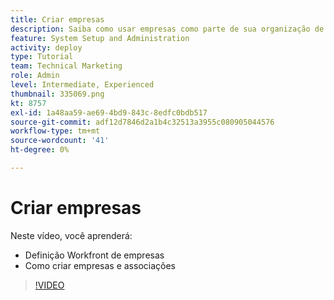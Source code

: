 ```yaml
---
title: Criar empresas
description: Saiba como usar empresas como parte de sua organização de usuários e da estrutura de permissões de item. Em seguida, crie empresas para sua organização.
feature: System Setup and Administration
activity: deploy
type: Tutorial
team: Technical Marketing
role: Admin
level: Intermediate, Experienced
thumbnail: 335069.png
kt: 8757
exl-id: 1a48aa59-ae69-4bd9-843c-8edfc0bdb517
source-git-commit: adf12d7846d2a1b4c32513a3955c080905044576
workflow-type: tm+mt
source-wordcount: '41'
ht-degree: 0%

---
```


# Criar empresas

Neste vídeo, você aprenderá:

* Definição Workfront de empresas
* Como criar empresas e associações

>[!VIDEO](https://video.tv.adobe.com/v/335069/?quality=12)

